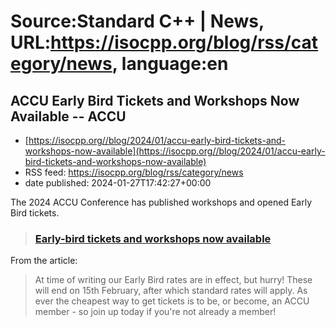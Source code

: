 # Source:Standard C++ | News, URL:https://isocpp.org/blog/rss/category/news, language:en

## ACCU Early Bird Tickets and Workshops Now Available -- ACCU
 - [https://isocpp.org//blog/2024/01/accu-early-bird-tickets-and-workshops-now-available](https://isocpp.org//blog/2024/01/accu-early-bird-tickets-and-workshops-now-available)
 - RSS feed: https://isocpp.org/blog/rss/category/news
 - date published: 2024-01-27T17:42:27+00:00

<p>
	The 2024 ACCU Conference has published workshops and opened Early Bird tickets.</p>
<blockquote>
	<h3>
		<a href="https://accuconference.org/news/early-bird-tickets-and-workshops-now-available">Early-bird tickets and workshops now available</a></h3>
</blockquote>
<p>
	From the article:</p>
<blockquote>
	<p>
		At time of writing our Early Bird rates are in effect, but hurry! These will end on 15th February, after which standard rates will apply. As ever the cheapest way to get tickets is to be, or become, an ACCU member - so join up today if you're not already a member!</p>
</blockquote>

